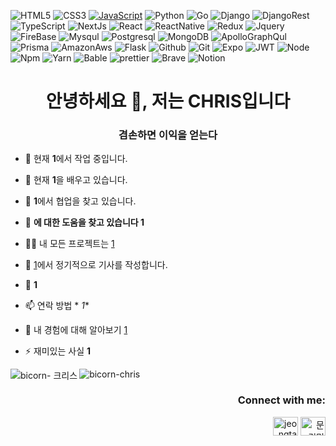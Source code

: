 ![HTML5](https://img.shields.io/badge/-HTML5-F05032?style=for-the-badge&logo=html5&logoColor=ffffff)
![CSS3](https://img.shields.io/badge/-CSS3-007ACC?style=for-the-badge&logo=css3)
[![JavaScript](https://img.shields.io/badge/-JavaScript-%23F7DF1C?style=for-the-badge&logo=javascript&logoColor=000000&labelColor=%23F7DF1C&color=%23FFCE5A)](https://img.shields.io/badge/JavaScript-F7DF1E?style=for-the-badge&logo=javascript&logoColor=black)
![Python](https://img.shields.io/badge/Python-14354C?style=for-the-badge&logo=python&logoColor=white)
![Go](https://img.shields.io/badge/Go-00ADD8?style=for-the-badge&logo=go&logoColor=white)
![Django](https://img.shields.io/badge/-Django-082D1F?style=for-the-badge&logo=django&logoColor=ffffff)
![DjangoRest](https://img.shields.io/badge/django%20rest-ff1709?style=for-the-badge&logo=django&logoColor=white)
![TypeScript](https://img.shields.io/badge/-TypeScript-007ACC?style=for-the-badge&logo=typescript&logoColor=white)
![NextJs](https://img.shields.io/badge/next.js-000000?style=for-the-badge&logo=nextdotjs&logoColor=white)
![React](https://img.shields.io/badge/-React-222222?style=for-the-badge&logo=react)
![ReactNative](https://img.shields.io/badge/React_Native-20232A?style=for-the-badge&logo=react&logoColor=61DAFB)
![Redux](https://img.shields.io/badge/Redux-593D88?style=for-the-badge&logo=redux&logoColor=white)
![Jquery](https://img.shields.io/badge/jQuery-0769AD?style=for-the-badge&logo=jquery&logoColor=white)
![FireBase](https://img.shields.io/badge/firebase-ffca28?style=for-the-badge&logo=firebase&logoColor=black)
![Mysqul](https://img.shields.io/badge/MySQL-00000F?style=for-the-badge&logo=mysql&logoColor=white)
![Postgresql](https://img.shields.io/badge/PostgreSQL-316192?style=for-the-badge&logo=postgresql&logoColor=white)
![MongoDB](https://img.shields.io/badge/MongoDB-4EA94B?style=for-the-badge&logo=mongodb&logoColor=white)
![ApolloGraphQul](https://img.shields.io/badge/Apollo%20GraphQL-311C87?&style=for-the-badge&logo=Apollo%20GraphQL&logoColor=white)
![Prisma](https://img.shields.io/badge/Prisma-3982CE?style=for-the-badge&logo=Prisma&logoColor=white)
![AmazonAws](https://img.shields.io/badge/Amazon_AWS-232F3E?style=for-the-badge&logo=amazon-aws&logoColor=white)
![Flask](https://img.shields.io/badge/Flask-000000?style=for-the-badge&logo=flask&logoColor=white)
![Github](https://img.shields.io/badge/-GitHub-333?style=for-the-badge&logo=github&logoColor=ffffff)
![Git](https://img.shields.io/badge/-Git-F05032?style=for-the-badge&logo=git&logoColor=ffffff)
![Expo](https://img.shields.io/badge/Expo-1B1F23?style=for-the-badge&logo=expo&logoColor=white)
![JWT](https://img.shields.io/badge/JWT-000000?style=for-the-badge&logo=JSON%20web%20tokens&logoColor=white)
![Node](https://img.shields.io/badge/-Nodejs-43853d?style=for-the-badge&logo=Node.js&logoColor=white)
![Npm](https://img.shields.io/badge/npm-CB3837?style=for-the-badge&logo=npm&logoColor=white)
![Yarn](https://img.shields.io/badge/Yarn-2C8EBB?style=for-the-badge&logo=yarn&logoColor=white)
![Bable](https://img.shields.io/badge/Babel-F9DC3E?style=for-the-badge&logo=babel&logoColor=white)
![prettier](https://img.shields.io/badge/prettier-1A2C34?style=for-the-badge&logo=prettier&logoColor=F7BA3E)
![Brave](https://img.shields.io/badge/Brave-FF1B2D?style=for-the-badge&logo=Brave&logoColor=white)
![Notion](https://img.shields.io/badge/Notion-000000?style=for-the-badge&logo=notion&logoColor=white)



<h1 align="center">안녕하세요 👋, 저는 CHRIS입니다</h1>
<h3 align="center">겸손하면 이익을 얻는다</h3>


- 🔭 현재 **1**에서 작업 중입니다.

- 🌱 현재 **1**을 배우고 있습니다.

- 👯 **1**에서 협업을 찾고 있습니다.

- 🤝 **에 대한 도움을 찾고 있습니다 1**

- 👨‍💻 내 모든 프로젝트는 [1](1)

- 📝 [1](1)에서 정기적으로 기사를 작성합니다.

- 💬 **1**

- 📫 연락 방법 * *1**

- 📄 내 경험에 대해 알아보기 [1](1)

- ⚡ 재미있는 사실 **1**


<p>
<img align="left" src="https://github-readme-stats.vercel.app/api/top-langs?username=bicorn-chris&show_icons=true&locale=en&layout=compact" alt="bicorn- 크리스"/>
<img align="center" src="https://github-readme-stats.vercel.app/api?username=bicorn-chris&show_icons=true&locale=en" alt ="bicorn-chris" />
</p>



<h3 align="right">Connect with me:</h3>
<p align="right">
<a href="https://instagram.com/jeongtaehyeon_01" target="blank"><img align="center" src="https://raw.githubusercontent.com/rahuldkjain/github-profile-readme-generator/master/src/images/icons/Social/instagram.svg" alt="jeongtaehyeon_01" height="30" width="40" /></a>
<a href="https://discord.gg/문경민#9884" target="blank"><img align="center" src="https://raw.githubusercontent.com/rahuldkjain/github-profile-readme-generator/master/src/images/icons/Social/discord.svg" alt="문경민#9884" height="30" width="40" /></a>
</p>

